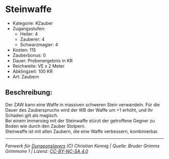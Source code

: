 # Steinwaffe  
- Kategorie: #Zauber  
- Zugangsstufen:  
  - Heiler: 4  
  - Zauberer: 4  
  - Schwarzmagier: 4  
- Kosten: 115  
- Zauberbonus: 0  
- Dauer: Probenergebnis in KR  
- Reichweite: VE x 2 Meter  
- Abklingzeit: 100 KR  
- Art: Zaubern     

## Beschreibung:
Der ZAW kann eine Waffe in massiven schweren Stein verwandeln. Für die Dauer des Zauberspruchs wird der WB der Waffe um +1 erhöht, und ihr Schaden gilt als magisch.<br>Bei einem Immersieg mit der Steinwaffe stürzt der getroffene Gegner zu Boden wie durch den Zauber Stolpern.<br>Steinwaffe ist mit allen Zaubern, die eine Waffe verbessern, kombinierbar.


___
*Fanwerk für [Dungeonslayers](https://www.dungeonslayers.net/) (C) Christian Kennig | Quelle: Bruder Grimms Grimmoire 1 | Lizenz: [CC-BY-NC-SA 4.0](https://creativecommons.org/licenses/by-nc-sa/4.0/deed.de)*